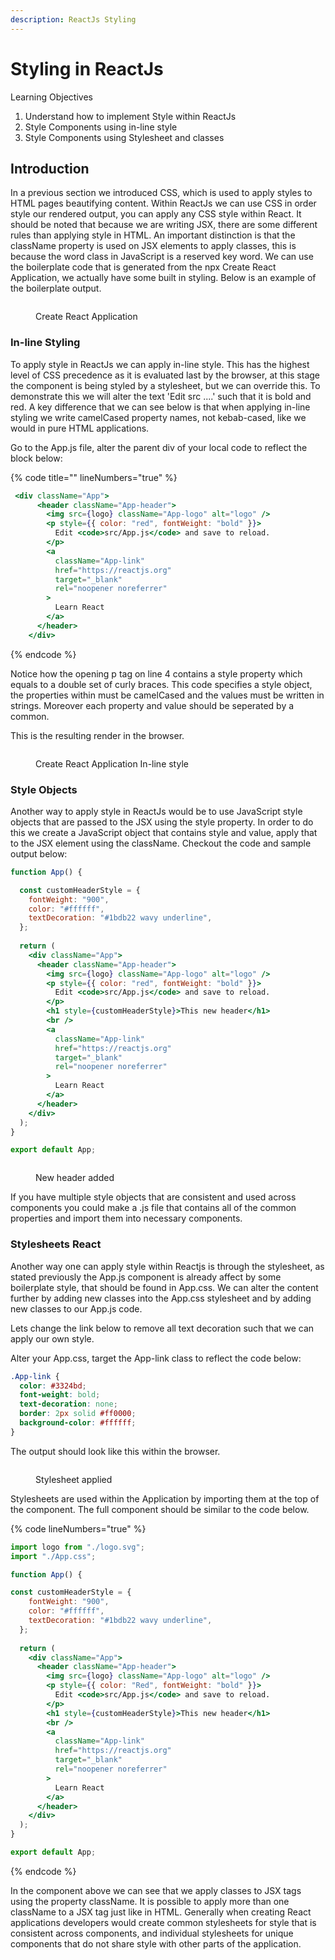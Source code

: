 ```yaml
---
description: ReactJs Styling
---
```


# Styling in ReactJs

Learning Objectives

1. Understand how to implement Style within ReactJs
2. Style Components using in-line style
3. Style Components using Stylesheet and classes

## Introduction

In a previous section we introduced CSS, which is used to apply styles to HTML pages beautifying content. Within ReactJs we can use CSS in order style our rendered output, you can apply any CSS style within React. It should be noted that because we are writing JSX, there are some different rules than applying style in HTML. An important distinction is that the className property is used on JSX elements to apply classes, this is because the word class in JavaScript is a reserved key word. We can use the boilerplate code that is generated from the npx Create React Application, we actually have some built in styling. Below is an example of the boilerplate output.

<figure><img src="../../.gitbook/assets/Screenshot 2022-12-15 at 1.08.08 PM.png" alt=""><figcaption><p>Create React Application</p></figcaption></figure>



### In-line Styling

To apply style in ReactJs we can apply in-line style. This has the highest level of CSS precedence as it is evaluated last by the browser, at this stage the component is being styled by a stylesheet, but we can override this. To demonstrate this we will alter the text 'Edit src ....' such that it is bold and red.  A key difference that we can see below is that when applying in-line styling we write camelCased property names, not kebab-cased, like we would in pure HTML applications.

Go to the App.js file, alter the parent div of your local code to reflect the block below:

{% code title="" lineNumbers="true" %}
```jsx
 <div className="App">
      <header className="App-header">
        <img src={logo} className="App-logo" alt="logo" />
        <p style={{ color: "red", fontWeight: "bold" }}>
          Edit <code>src/App.js</code> and save to reload.
        </p>
        <a
          className="App-link"
          href="https://reactjs.org"
          target="_blank"
          rel="noopener noreferrer"
        >
          Learn React
        </a>
      </header>
    </div>
```
{% endcode %}



Notice how the opening p tag on line 4 contains a style property which equals to a double set of curly braces. This code specifies a style object, the properties within must be camelCased and the values must be written in strings. Moreover each property and value should be seperated by a common.

This is the resulting render in the browser.

<figure><img src="../../.gitbook/assets/Screenshot 2022-12-15 at 1.25.46 PM.png" alt=""><figcaption><p>Create React Application In-line style</p></figcaption></figure>

### Style Objects

Another way to apply style in ReactJs would be to use JavaScript style objects that are passed to the JSX using the style property. In order to do this we create a JavaScript object that contains style and value, apply that to the JSX element using the className. Checkout the code and sample output below:

```jsx
function App() {

  const customHeaderStyle = {
    fontWeight: "900",
    color: "#ffffff",
    textDecoration: "#1bdb22 wavy underline",
  };
  
  return (
    <div className="App">
      <header className="App-header">
        <img src={logo} className="App-logo" alt="logo" />
        <p style={{ color: "red", fontWeight: "bold" }}>
          Edit <code>src/App.js</code> and save to reload.
        </p>
        <h1 style={customHeaderStyle}>This new header</h1>
        <br />
        <a
          className="App-link"
          href="https://reactjs.org"
          target="_blank"
          rel="noopener noreferrer"
        >
          Learn React
        </a>
      </header>
    </div>
  );
}

export default App;
```

<figure><img src="../../.gitbook/assets/Screenshot 2023-10-25 at 4.30.02 PM.png" alt=""><figcaption><p>New header added </p></figcaption></figure>

If you have multiple style objects that are consistent and used across components you could make a .js file that contains all of the common properties and import them into necessary components.&#x20;

### Stylesheets React

Another way one can apply style within Reactjs is through the stylesheet, as stated previously the App.js component is already affect by some boilerplate style, that should be found in App.css. We can alter the content further by adding new classes into the App.css stylesheet and by adding new classes to our App.js code.&#x20;

Lets change the link below to remove all text decoration such that we can apply our own style.

Alter your App.css, target the App-link class to reflect the code below:

```css
.App-link {
  color: #3324bd;
  font-weight: bold;
  text-decoration: none;
  border: 2px solid #ff0000;
  background-color: #ffffff;
}
```

The output should look like this within the browser.



<figure><img src="../../.gitbook/assets/Screenshot 2023-10-25 at 4.31.57 PM.png" alt=""><figcaption><p>Stylesheet applied</p></figcaption></figure>

Stylesheets are used within the Application by importing them at the top of the component. The full component should be similar to the code below.

{% code lineNumbers="true" %}
```jsx
import logo from "./logo.svg";
import "./App.css";

function App() {

const customHeaderStyle = {
    fontWeight: "900",
    color: "#ffffff",
    textDecoration: "#1bdb22 wavy underline",
  };
  
  return (
    <div className="App">
      <header className="App-header">
        <img src={logo} className="App-logo" alt="logo" />
        <p style={{ color: "Red", fontWeight: "bold" }}>
          Edit <code>src/App.js</code> and save to reload.
        </p>
        <h1 style={customHeaderStyle}>This new header</h1>
        <br />
        <a
          className="App-link"
          href="https://reactjs.org"
          target="_blank"
          rel="noopener noreferrer"
        >
          Learn React
        </a>
      </header>
    </div>
  );
}

export default App;
```
{% endcode %}

In the component above we can see that we apply classes to JSX tags using the property className. It is possible to apply more than one className to a JSX tag just like in HTML. Generally when creating React applications developers would create common stylesheets for style that is consistent across components, and individual stylesheets for unique components that do not share style with other parts of the application.&#x20;
